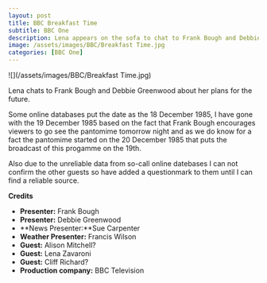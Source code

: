 ```yaml
---
layout: post
title: BBC Breakfast Time
subtitle: BBC One
description: Lena appears on the sofa to chat to Frank Bough and Debbie Greenwood about her plans for the future.
image: /assets/images/BBC/Breakfast Time.jpg
categories: [BBC One]
---
```


![](/assets/images/BBC/Breakfast Time.jpg)

Lena chats to Frank Bough and Debbie Greenwood about her plans for the future.

Some online databases put the date as the 18 December 1985, I have gone with the 19 December 1985 based on the fact that Frank Bough encourages viewers to go see the pantomime tomorrow night and as we do know for a fact the pantomime started on the 20 December 1985 that puts the broadcast of this progamme on the 19th.

Also due to the unreliable data from so-call online datebases I can not confirm the other guests so have added a questionmark to them until I can find a reliable source.

**Credits**
* **Presenter:** Frank Bough
* **Presenter:** Debbie Greenwood
* **News Presenter:**Sue Carpenter
* **Weather Presenter:** Francis Wilson
* **Guest:** Alison Mitchell?
* **Guest:** Lena Zavaroni
* **Guest:** Cliff Richard?
* **Production company:** BBC Television

